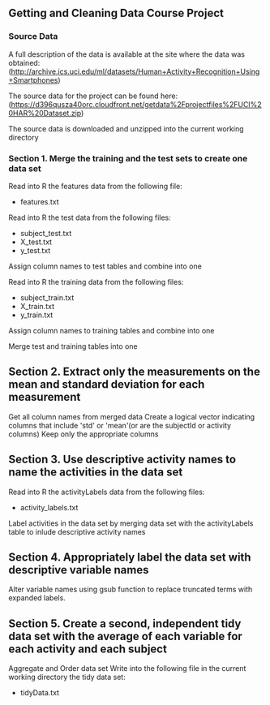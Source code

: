 ## Getting and Cleaning Data Course Project




### Source Data
A full description of the data is available at the site where the data was obtained:(http://archive.ics.uci.edu/ml/datasets/Human+Activity+Recognition+Using+Smartphones)

The source data for the project can be found here:(https://d396qusza40orc.cloudfront.net/getdata%2Fprojectfiles%2FUCI%20HAR%20Dataset.zip)

The source data is downloaded and unzipped into the current working directory

### Section 1. Merge the training and the test sets to create one data set
Read into R the features data from the following file:
* features.txt

Read into R the test data from the following files:
* subject_test.txt
* X_test.txt
* y_test.txt

Assign column names to test tables and combine into one

Read into R the training data from the following files:
* subject_train.txt
* X_train.txt
* y_train.txt

Assign column names to training tables and combine into one

Merge test and training tables into one

## Section 2. Extract only the measurements on the mean and standard deviation for each measurement 
Get all column names from merged data
Create a logical vector indicating columns that include 'std' or 'mean'(or are the subjectId or activity columns)
Keep only the appropriate columns

## Section 3. Use descriptive activity names to name the activities in the data set
Read into R the activityLabels data from the following files:
* activity_labels.txt

Label activities in the data set by merging data set with the activityLabels table to inlude descriptive activity names

## Section 4. Appropriately label the data set with descriptive variable names
Alter variable names using gsub function to replace truncated terms with expanded labels.

## Section 5. Create a second, independent tidy data set with the average of each variable for each activity and each subject
Aggregate and Order data set 
Write into the following file in the current working directory the tidy data set:
* tidyData.txt